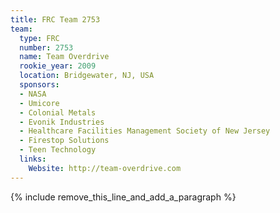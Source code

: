 ```yaml
---
title: FRC Team 2753
team:
  type: FRC
  number: 2753
  name: Team Overdrive
  rookie_year: 2009
  location: Bridgewater, NJ, USA
  sponsors:
  - NASA
  - Umicore
  - Colonial Metals
  - Evonik Industries
  - Healthcare Facilities Management Society of New Jersey
  - Firestop Solutions
  - Teen Technology
  links:
    Website: http://team-overdrive.com
---
```


{% include remove_this_line_and_add_a_paragraph %}
